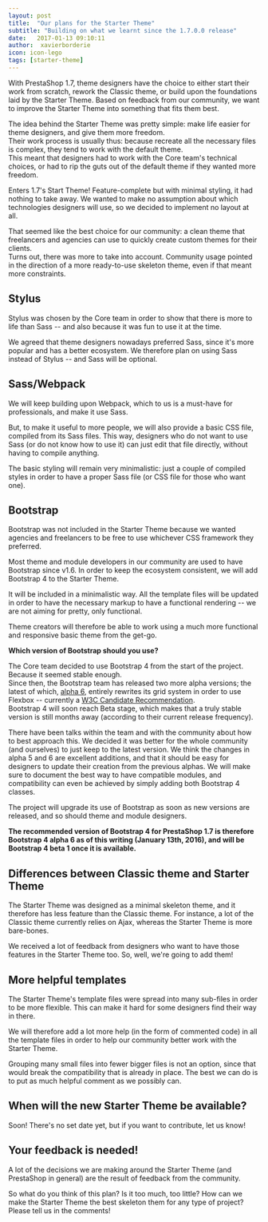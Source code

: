 ```yaml
---
layout: post
title:  "Our plans for the Starter Theme"
subtitle: "Building on what we learnt since the 1.7.0.0 release"
date:   2017-01-13 09:10:11
author:  xavierborderie
icon: icon-lego
tags: [starter-theme]
---
```


With PrestaShop 1.7, theme designers have the choice to either start their work from scratch, rework the Classic theme, or build upon the foundations laid by the Starter Theme. Based on feedback from our community, we want to improve the Starter Theme into something that fits them best.

The idea behind the Starter Theme was pretty simple: make life easier for theme designers, and give them more freedom. <br/>
Their work process is usually thus: because recreate all the necessary files is complex, they tend to work with the default theme.<br/>
This meant that designers had to work with the Core team's technical choices, or had to rip the guts out of the default theme if they wanted more freedom.

Enters 1.7's Start Theme! Feature-complete but with minimal styling, it had nothing to take away. We wanted to make no assumption about which technologies designers will use, so we decided to implement no layout at all.

That seemed like the best choice for our community: a clean theme that freelancers and agencies can use to quickly create custom themes for their clients.<br/>
Turns out, there was more to take into account. Community usage pointed in the direction of a more ready-to-use skeleton theme, even if that meant more constraints.


## Stylus

Stylus was chosen by the Core team in order to show that there is more to life than Sass -- and also because it was fun to use it at the time.

We agreed that theme designers nowadays preferred Sass, since it's more popular and has a better ecosystem. We therefore plan on using Sass instead of Stylus -- and Sass will be optional.


## Sass/Webpack

We will keep building upon Webpack, which to us is a must-have for professionals, and make it use Sass.

But, to make it useful to more people, we will also provide a basic CSS file, compiled from its Sass files. This way, designers who do not want to use Sass (or do not know how to use it) can just edit that file directly, without having to compile anything.

The basic styling will remain very minimalistic: just a couple of compiled styles in order to have a proper Sass file (or CSS file for those who want one).


## Bootstrap

Bootstrap was not included in the Starter Theme because we wanted agencies and freelancers to be free to use whichever CSS framework they preferred.

Most theme and module developers in our community are used to have Bootstrap since v1.6. In order to keep the ecosystem consistent, we will add Bootstrap 4 to the Starter Theme.

It will be included in a minimalistic way. All the template files will be updated in order to have the necessary markup to have a functional rendering -- we are not aiming for pretty, only functional.

Theme creators will therefore be able to work using a much more functional and responsive basic theme from the get-go.

<div class="alert alert-info" role="alert">
<p><b>Which version of Bootstrap should you use?</b></p>

<p>The Core team decided to use Bootstrap 4 from the start of the project. Because it seemed stable enough.<br/>
Since then, the Bootstrap team has released two more alpha versions; the latest of which, <a href="http://blog.getbootstrap.com/2017/01/06/bootstrap-4-alpha-6/">alpha 6</a>, entirely rewrites its grid system in order to use Flexbox -- currently a <a href="https://www.w3.org/TR/css-flexbox-1/">W3C Candidate Recommendation</a>. <br/>
Bootstrap 4 will soon reach Beta stage, which makes that a truly stable version is still months away (according to their current release frequency).</p>

<p>There have been talks within the team and with the community about how to best approach this. We decided it was better for the whole community (and ourselves) to just keep to the latest version. We think the changes in alpha 5 and 6 are excellent additions, and that it should be easy for designers to update their creation from the previous alphas. We will make sure to document the best way to have compatible modules, and compatibility can even be achieved by simply adding both Bootstrap 4 classes.</p>

<p>The project will upgrade its use of Bootstrap as soon as new versions are released, and so should theme and module designers.</p>

<p><b>The recommended version of Bootstrap 4 for PrestaShop 1.7 is therefore Bootstrap 4 alpha 6 as of this writing (January 13th, 2016), and will be Bootstrap 4 beta 1 once it is available.</b></p>
</div>


## Differences between Classic theme and Starter Theme

The Starter Theme was designed as a minimal skeleton theme, and it therefore has less feature than the Classic theme. For instance, a lot of the Classic theme currently relies on Ajax, whereas the Starter Theme is more bare-bones.

We received a lot of feedback from designers who want to have those features in the Starter Theme too. So, well, we're going to add them!


## More helpful templates

The Starter Theme's template files were spread into many sub-files in order to be more flexible. This can make it hard for some designers find their way in there.

We will therefore add a lot more help (in the form of commented code) in all the template files in order to help our community better work with the Starter Theme.

Grouping many small files into fewer bigger files is not an option, since that would break the compatibility that is already in place. The best we can do is to put as much helpful comment as we possibly can.


## When will the new Starter Theme be available?

Soon! There's no set date yet, but if you want to contribute, let us know!


## Your feedback is needed!

A lot of the decisions we are making around the Starter Theme (and PrestaShop in general) are the result of feedback from the community.

So what do you think of this plan? Is it too much, too little? How can we make the Starter Theme the best skeleton them for any type of project? Please tell us in the comments!
